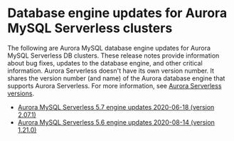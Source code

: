 # Database engine updates for Aurora MySQL Serverless clusters<a name="AuroraMySQL.Updates.ServerlessUpdates"></a>

The following are Aurora MySQL database engine updates for Aurora MySQL Serverless DB clusters\. These release notes provide information about bug fixes, updates to the database engine, and other critical information\. Aurora Serverless doesn't have its own version number\. It shares the version number \(and name\) of the Aurora database engine that supports Aurora Serverless\. For more information, see [Aurora Serverless versions](aurora-serverless.relnotes.md)\. <a name="aurora_serverless_2x_updates"></a>
+  [Aurora MySQL Serverless 5\.7 engine updates 2020\-06\-18 \(version 2\.07\.1\)](AuroraMySQL.Updates.serverless_2_07_01.md) <a name="aurora_serverless_1x_updates"></a>
+  [Aurora MySQL Serverless 5\.6 engine updates 2020\-08\-14 \(version 1\.21\.0\)](AuroraMySQL.Updates.serverless_1_21_00.md) 
